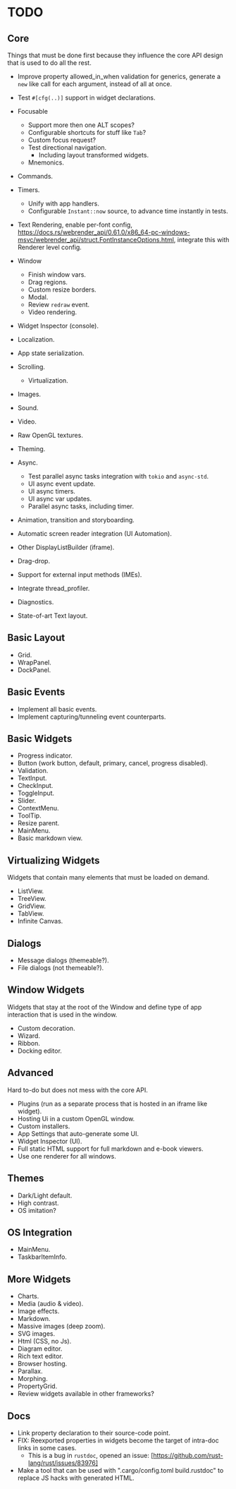 # TODO

## Core

Things that must be done first because they influence the core API design that is used to do all the rest.

* Improve property allowed_in_when validation for generics, generate a `new` like call for each
  argument, instead of all at once.
* Test `#[cfg(..)]` support in widget declarations.

* Focusable
  * Support more then one ALT scopes?
  * Configurable shortcuts for stuff like `Tab`?
  * Custom focus request?
  * Test directional navigation.
     * Including layout transformed widgets.
  * Mnemonics.

* Commands.

* Timers.
  * Unify with app handlers.
  * Configurable `Instant::now` source, to advance time instantly in tests.

* Text Rendering, enable per-font config, https://docs.rs/webrender_api/0.61.0/x86_64-pc-windows-msvc/webrender_api/struct.FontInstanceOptions.html, integrate this with Renderer level config.

* Window
  * Finish window vars.
  * Drag regions.
  * Custom resize borders.
  * Modal.
  * Review `redraw` event.
  * Video rendering.

* Widget Inspector (console).

* Localization.
* App state serialization.
* Scrolling.
  * Virtualization.
* Images.
* Sound.
* Video.
* Raw OpenGL textures.
* Theming.
* Async.
  * Test parallel async tasks integration with `tokio` and `async-std`.
  * UI async event update.
  * UI async timers.
  * UI async var updates.
  * Parallel async tasks, including timer.
* Animation, transition and storyboarding.
* Automatic screen reader integration (UI Automation).
* Other DisplayListBuilder (iframe).
* Drag-drop.
* Support for external input methods (IMEs).
* Integrate thread_profiler.
* Diagnostics.
* State-of-art Text layout.

## Basic Layout

* Grid.
* WrapPanel.
* DockPanel.

## Basic Events

* Implement all basic events.
* Implement capturing/tunneling event counterparts.

## Basic Widgets

* Progress indicator.
* Button (work button, default, primary, cancel, progress disabled).
* Validation.
* TextInput.
* CheckInput.
* ToggleInput.
* Slider.
* ContextMenu.
* ToolTip.
* Resize parent.
* MainMenu.
* Basic markdown view.

## Virtualizing Widgets

Widgets that contain many elements that must be loaded on demand.

* ListView.
* TreeView.
* GridView.
* TabView.
* Infinite Canvas.

## Dialogs

* Message dialogs (themeable?).
* File dialogs (not themeable?).

## Window Widgets

Widgets that stay at the root of the Window and define type of app interaction that is used in the window.

* Custom decoration.
* Wizard.
* Ribbon.
* Docking editor.

## Advanced

Hard to-do but does not mess with the core API.

* Plugins (run as a separate process that is hosted in an iframe like widget).
* Hosting Ui in a custom OpenGL window.
* Custom installers.
* App Settings that auto-generate some UI.
* Widget Inspector (UI).
* Full static HTML support for full markdown and e-book viewers.
* Use one renderer for all windows.

## Themes

* Dark/Light default.
* High contrast.
* OS imitation?

## OS Integration

* MainMenu.
* TaskbarItemInfo.

## More Widgets

* Charts.
* Media (audio & video).
* Image effects.
* Markdown.
* Massive images (deep zoom).
* SVG images.
* Html (CSS, no Js).
* Diagram editor.
* Rich text editor.
* Browser hosting.
* Parallax.
* Morphing.
* PropertyGrid.
* Review widgets available in other frameworks?

## Docs

* Link property declaration to their source-code point.
* FIX: Reexported properties in widgets become the target of intra-doc links in some cases.
  - This is a bug in `rustdoc`, opened an issue: [https://github.com/rust-lang/rust/issues/83976]
* Make a tool that can be used with ".cargo/config.toml build.rustdoc" to replace JS hacks with generated HTML.